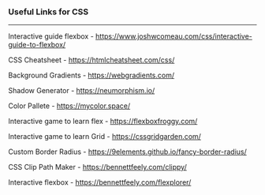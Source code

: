 ### Useful Links for CSS
---

Interactive guide flexbox - https://www.joshwcomeau.com/css/interactive-guide-to-flexbox/

CSS Cheatsheet - https://htmlcheatsheet.com/css/

Background Gradients - https://webgradients.com/

Shadow Generator - https://neumorphism.io/

Color Pallete - https://mycolor.space/

Interactive game to learn flex - https://flexboxfroggy.com/

Interactive game to learn Grid - https://cssgridgarden.com/

Custom Border Radius - https://9elements.github.io/fancy-border-radius/

CSS Clip Path Maker - https://bennettfeely.com/clippy/

Interactive flexbox - https://bennettfeely.com/flexplorer/
